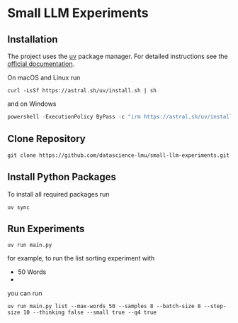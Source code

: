 # Small LLM Experiments

## Installation

The project uses the [uv](https://docs.astral.sh/uv/) package manager. For detailed instructions see the [official documentation](https://docs.astral.sh/uv/getting-started/installation/).

On macOS and Linux run
```shell
curl -LsSf https://astral.sh/uv/install.sh | sh
```

and on Windows
```powershell
powershell -ExecutionPolicy ByPass -c "irm https://astral.sh/uv/install.ps1 | iex"
```

## Clone Repository

```shell
git clone https://github.com/datascience-lmu/small-llm-experiments.git
```

## Install Python Packages

To install all required packages run
```shell
uv sync
```

## Run Experiments

```shell
uv run main.py
```

for example, to run the list sorting experiment with
- 50 Words
- 
you can run
```shell
uv run main.py list --max-words 50 --samples 8 --batch-size 8 --step-size 10 --thinking false --small true --q4 true
```
